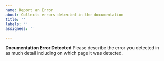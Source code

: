 ```yaml
---
name: Report an Error
about: Collects errors detected in the documentation
title: ''
labels: ''
assignees: ''

---
```


**Documentation Error Detected**
Please describe the error you detected in as much detail including on which page it was detected.
